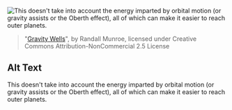 ![This doesn't take into account the energy imparted by orbital motion (or gravity assists or the Oberth effect), all of which can make it easier to reach outer planets.](https://imgs.xkcd.com/comics/gravity_wells.png)
> "[Gravity Wells](https://xkcd.com/681/)", by Randall Munroe, licensed under Creative Commons Attribution-NonCommercial 2.5 License

## Alt Text
This doesn't take into account the energy imparted by orbital motion (or gravity assists or the Oberth effect), all of which can make it easier to reach outer planets.
